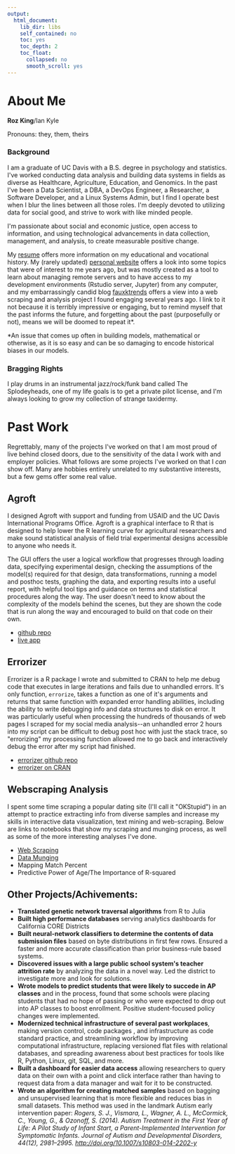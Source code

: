 ```yaml
---
output: 
  html_document:
    lib_dir: libs
    self_contained: no
    toc: yes
    toc_depth: 2
    toc_float:
      collapsed: no
      smooth_scroll: yes
---
```


# About Me

**Roz King**/Ian Kyle

Pronouns: they, them, theirs

### Background

I am a graduate of UC Davis with a B.S. degree in psychology and statistics. I've worked conducting data analysis and building data systems in fields as diverse as Healthcare, Agriculture, Education, and Genomics. In the past I've been a Data Scientist, a DBA, a DevOps Engineer, a Researcher, a Software Developer, and a Linux Systems Admin, but I find I operate best when I blur the lines  between all those roles. I'm deeply devoted to utilizing data for social good, and strive to work with like minded people.

I'm passionate about social and economic justice, open access to information, and using technological advancements in data collection, management, and analysis, to create measurable positive change. 

My <a href="www/src/resume.pdf" download>resume</a> offers more information on my educational and vocational history. My (rarely updated) [personal website](http://ikkyle.com) offers a look into some topics that were of interest to me years ago, but was mostly created as a tool to learn about managing remote servers and to have access to my development environments (Rstudio server, Jupyter) from any computer, and my embarrassingly candid blog [fauxktrends](http://fauxktrends.tumblr.com/archive) offers a view into a web scraping and analysis project I found engaging several years ago. I link to it not because it is terribly impressive or engaging, but to remind myself that the past informs the future, and forgetting about the past (purposefully or not), means we will be doomed to repeat it*. 

\*An issue that comes up often in building models, mathematical or otherwise, as it is so easy and can be so damaging to encode historical biases in our models. 

### Bragging Rights

I play drums in an instrumental jazz/rock/funk band called The Splodeyheads, one of my life goals is to get a private pilot license, and I'm always looking to grow my collection of strange taxidermy. 


# Past Work


Regrettably, many of the projects I've worked on that I am most proud of live behind closed doors, due to the sensitivity of the data I work with and employer policies. What follows are some projects I've worked on that I *can* show off. Many are hobbies entirely unrelated to my substantive interests, but a few gems offer some real value. 

## Agroft

I designed Agroft with support and funding from USAID and the UC Davis International Programs Office. Agroft is a graphical interface to R that is designed to help lower the R learning curve for agricultural researchers and make sound statistical analysis of field trial experimental designs accessible to anyone who needs it. 

The GUI offers the user a logical workflow that progresses through loading data, specifying experimental design, checking the assumptions of the model(s) required for that design, data transformations, running a model and posthoc tests, graphing the data, and exporting results into a useful report, with helpful tool tips and guidance on terms and statistical procedures along the way. The user doesn't need to know about the complexity of the models behind the scenes, but they are shown the code that is run along the way and encouraged to build on that code on their own. 

* [github repo](https://github.com/ucd-ipo/agroft)
* [live app](http://ikkyle.com/playground/aip-analysis/)

## Errorizer

Errorizer is a R package I wrote and submitted to CRAN to help me debug code that executes in large iterations and fails due to unhandled errors. It's only function, `errorize`, takes a function as one of it's arguments and returns that same function with expanded error handling abilities, including the ability to write debugging info and data structures to disk on error. It was particularly useful when processing the hundreds of thousands of web pages I scraped for my social media analysis--an unhandled error 2 hours into my script can be difficult to debug post hoc with just the stack trace, so "errorizing" my processing function allowed me to go back and interactively debug the error after my script had finished. 

* [errorizer github repo](https://github.com/ikkyle/errorizer)
* [errorizer on CRAN](https://cran.r-project.org/package=errorizer)

## Webscraping Analysis

I spent some time scraping a popular dating site (I'll call it "OKStupid") in an attempt to practice extracting info from diverse samples and increase my skills in interactive data visualization, text mining and web-scraping. Below are links to notebooks that show my scraping and munging process, as well as some of the more interesting analyses I've done. 

* [Web Scraping](www/OKC/scrape.html)
* [Data Munging](www/OKC/munge.html)
* Mapping Match Percent
* Predictive Power of Age/The Importance of R-squared

## Other Projects/Achivements:

* **Translated genetic network traversal algorithms** from R to Julia
* **Built high performance databases** serving analytics dashboards for California
 CORE Districts
* **Built neural-network classifiers to determine the contents of data submission files** based on byte distributions in first few rows. Ensured a faster and more accurate classification than prior business-rule based systems. 
* **Discovered issues with a large public school system's teacher attrition rate** by analyzing the data in a novel way. Led the district to investigate more and look for solutions. 
* **Wrote models to predict students that were likely to succede in AP classes** and in the process, found that some schools were placing students that had no hope of passing or who were expected to drop out into AP classes to boost enrollment. Positive student-focused policy changes were implemented. 
* **Modernized technical infrastructure of several past workplaces**, making version control, code packages , and infrastructure as code standard practice, and streamlining workflow by improving computational infrastructure, replacing versioned flat files with relational databases, and spreading awareness about best practices for tools like R, Python, Linux, git, SQL, and more. 
* **Built a dashboard for easier data access** allowing researchers to query data on their own with a point and click interface rather than having to request data from a data manager and wait for it to be constructed. 
* **Wrote an algorithm for creating matched samples** based on bagging and unsupervised learning that is more flexible and reduces bias in small datasets. This method was used in the landmark Autism early intervention paper: *Rogers, S. J., Vismara, L., Wagner, A. L., McCormick, C., Young, G., & Ozonoff, S. (2014). Autism Treatment in the First Year of Life: A Pilot Study of Infant Start, a Parent-Implemented Intervention for Symptomatic Infants. Journal of Autism and Developmental Disorders, 44(12), 2981–2995. http://doi.org/10.1007/s10803-014-2202-y*






